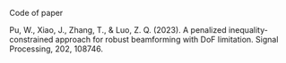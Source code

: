Code of paper

Pu, W., Xiao, J., Zhang, T., & Luo, Z. Q. (2023). A penalized inequality-constrained approach for robust beamforming with DoF limitation. Signal Processing, 202, 108746.
